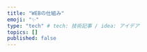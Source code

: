 ```yaml
---
title: "WEBの仕組み"
emoji: "✨"
type: "tech" # tech: 技術記事 / idea: アイデア
topics: []
published: false
---
```

